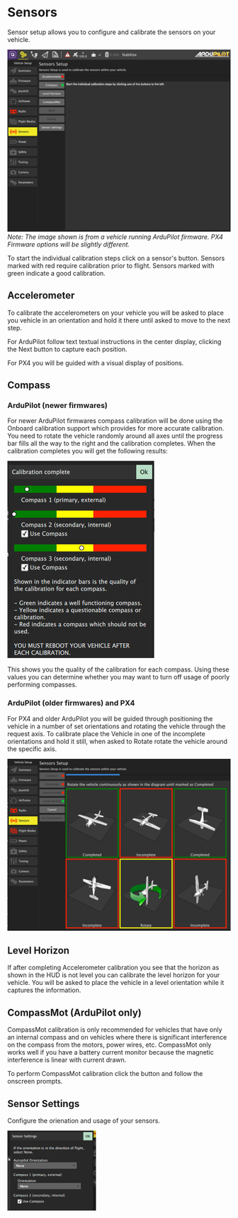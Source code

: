 # Sensors
Sensor setup allows you to configure and calibrate the sensors on your vehicle.

![](Sensors.jpg)
*Note: The image shown is from a vehicle running ArduPilot firmware. PX4 Firmware options will be slightly different.*

To start the individual calibration steps click on a sensor's button. Sensors marked with red require calibration prior to flight. Sensors marked with green indicate a good calibration.

## Accelerometer
To calibrate the accelerometers on your vehicle you will be asked to place you vehicle in an orientation and hold it there until asked to move to the next step.

For ArduPilot follow text textual instructions in the center display, clicking the Next button to capture each position.

For PX4 you will be guided with a visual display of positions.

## Compass

### ArduPilot (newer firmwares)
For newer ArduPilot firmwares compass calibration will be done using the Onboard calibration support which provides for more accurate calibration. You need to rotate the vehicle randomly around all axes until the progress bar fills all the way to the right and the calibration completes. When the calibration completes you will get the following results:

![](ArudPilolCompassCalOnboardResult.jpg)

This shows you the quality of the calibration for each compass. Using these values you can determine whether you may want to turn off usage of poorly performing compasses.

### ArduPilot (older firmwares) and PX4

For PX4 and older ArduPilot you will be guided through positioning the vehicle in a number of set orientations and rotating the vehicle through the request axis. To calibrate place the Vehicle in one of the incomplete orientations and hold it still, when asked to Rotate rotate the vehicle around the specific axis.

![](CompassImageCal.jpg)

## Level Horizon
If after completing Accelerometer calibration you see that the horizon as shown in the HUD is not level you can calibrate the level horizon for your vehicle. You will be asked to place the vehicle in a level orientation while it captures the information.

## CompassMot (ArduPilot only)
CompassMot calibration is only recommended for vehicles that have only an internal compass and on vehicles where there is significant interference on the compass from the motors, power wires, etc. CompassMot only works well if you have a battery current monitor because the magnetic interference is linear with current drawn.

To perform CompassMot calibration click the button and follow the onscreen prompts.

## Sensor Settings
Configure the orienation and usage of your sensors.

<img src="SensorSettings.jpg" style="width: 200px;"/>